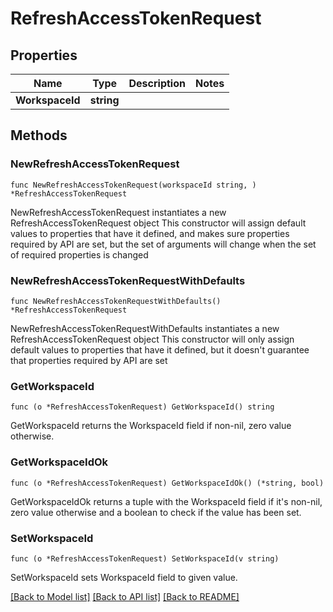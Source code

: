 # RefreshAccessTokenRequest

## Properties

Name | Type | Description | Notes
------------ | ------------- | ------------- | -------------
**WorkspaceId** | **string** |  | 

## Methods

### NewRefreshAccessTokenRequest

`func NewRefreshAccessTokenRequest(workspaceId string, ) *RefreshAccessTokenRequest`

NewRefreshAccessTokenRequest instantiates a new RefreshAccessTokenRequest object
This constructor will assign default values to properties that have it defined,
and makes sure properties required by API are set, but the set of arguments
will change when the set of required properties is changed

### NewRefreshAccessTokenRequestWithDefaults

`func NewRefreshAccessTokenRequestWithDefaults() *RefreshAccessTokenRequest`

NewRefreshAccessTokenRequestWithDefaults instantiates a new RefreshAccessTokenRequest object
This constructor will only assign default values to properties that have it defined,
but it doesn't guarantee that properties required by API are set

### GetWorkspaceId

`func (o *RefreshAccessTokenRequest) GetWorkspaceId() string`

GetWorkspaceId returns the WorkspaceId field if non-nil, zero value otherwise.

### GetWorkspaceIdOk

`func (o *RefreshAccessTokenRequest) GetWorkspaceIdOk() (*string, bool)`

GetWorkspaceIdOk returns a tuple with the WorkspaceId field if it's non-nil, zero value otherwise
and a boolean to check if the value has been set.

### SetWorkspaceId

`func (o *RefreshAccessTokenRequest) SetWorkspaceId(v string)`

SetWorkspaceId sets WorkspaceId field to given value.



[[Back to Model list]](../README.md#documentation-for-models) [[Back to API list]](../README.md#documentation-for-api-endpoints) [[Back to README]](../README.md)


